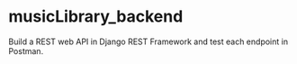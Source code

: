 # musicLibrary_backend
Build a REST web API in Django REST Framework and test each endpoint in Postman.
